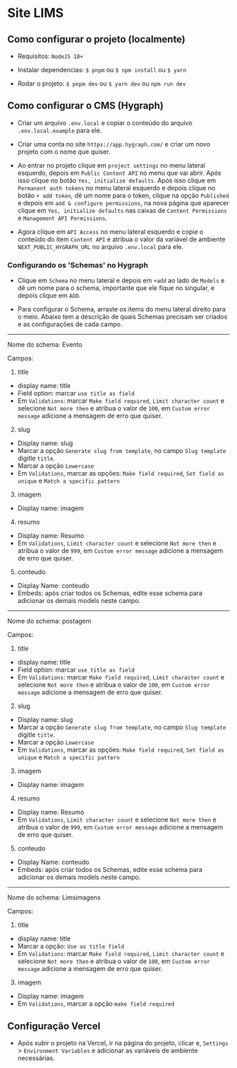 # Site LIMS

## Como configurar o projeto (localmente)

- Requisitos: `NodeJS 18+`

- Instalar dependencias: `$ pnpm` ou `$ npm install` ou `$ yarn`

- Rodar o projeto: `$ pnpm dev` ou `$ yarn dev` ou `npm run dev`

## Como configurar o CMS (Hygraph)

- Criar um arquivo `.env.local` e copiar o conteúdo do arquivo `.env.local.example` para ele.

- Criar uma conta no site `https://app.hygraph.com/` e criar um novo projeto com o nome que quiser.

- Ao entrar no projeto clique em `project settings` no menu lateral esquerdo, depois em `Public Content API` no menu que vai abrir. Após isso clique no botão `Yes, initialize defaults`. Após isso clique em `Permanent auth tokens` no menu lateral esquerdo e depois clique no botão `+ add token`, dê um nome para o token, clique na opção `Published` e depois em `add & configure permissions`, na nova página que aparecer clique em `Yes, initialize defaults` nas caixas de `Content Permissions` e `Management API Permissions`.

- Agora clique em `API Access` no menu lateral esquerdo e copie o conteúdo do item `Content API` e atribua o valor da variável de ambiente `NEXT_PUBLIC_HYGRAPH_URL` no arquivo `.env.local` para ele.

### Configurando os 'Schemas' no Hygraph

- Clique em `Schema` no menu lateral e depois em `+add` ao lado de `Models` e dê um nome para o schema, importante que ele fique no singular, e depois clique em `ADD`.

- Para configurar o Schema, arraste os items do menu lateral direito para o meio. Abaixo tem a descrição de quais Schemas precisam ser criados e as configurações de cada campo.

---

Nome do schema: Evento

Campos: 

1. title
- display name: title
- Field option: marcar `use title as field`
- Em `Validations`: marcar `Make field required`, `Limit character count` e selecione `Not more then` e atribua o valor de `100`, em `Custom error message` adicione a mensagem de erro que quiser.
2. slug
- Display name: slug
- Marcar a opção `Generate slug from template`, no campo `Slug template` digitle `title`.
- Marcar a opção `Lowercase`
- Em `Validations`, marcar as opções: `Make field required`, `Set field as unique` e `Match a specific pattern`
3. imagem
- Display name: imagem
4. resumo
- Display name: Resumo
- Em `Validations`, `Limit character count` e selecione `Not more then` e atribua o valor de `999`, em `Custom error message` adicione a mensagem de erro que quiser.
5. conteudo
- Display Name: conteudo
- Embeds: após criar todos os Schemas, edite esse schema para adicionar os demais models neste campo.

---

Nome do schema: postagem

Campos: 

1. title
- display name: title
- Field option: marcar `use title as field`
- Em `Validations`: marcar `Make field required`, `Limit character count` e selecione `Not more then` e atribua o valor de `100`, em `Custom error message` adicione a mensagem de erro que quiser.
2. slug
- Display name: slug
- Marcar a opção `Generate slug from template`, no campo `Slug template` digitle `title`.
- Marcar a opção `Lowercase`
- Em `Validations`, marcar as opções: `Make field required`, `Set field as unique` e `Match a specific pattern`
3. imagem
- Display name: imagem
4. resumo
- Display name: Resumo
- Em `Validations`, `Limit character count` e selecione `Not more then` e atribua o valor de `999`, em `Custom error message` adicione a mensagem de erro que quiser.
5. conteudo
- Display Name: conteudo
- Embeds: após criar todos os Schemas, edite esse schema para adicionar os demais models neste campo.

---

Nome do schema: Limsimagens

Campos: 

1. title
- display name: title
- Marcar a opção: `Use as title field`
- Em `Validations`: marcar `Make field required`, `Limit character count` e selecione `Not more then` e atribua o valor de `100`, em `Custom error message` adicione a mensagem de erro que quiser.
3. imagem
- Display name: imagem
- Em `Validations`, marcar a opção `make field required`

## Configuração Vercel

- Após subir o projeto na Vercel, ir na página do projeto, clicar e, `Settings` > `Environment Variables` e adicionar as variáveis de ambiente necessárias.